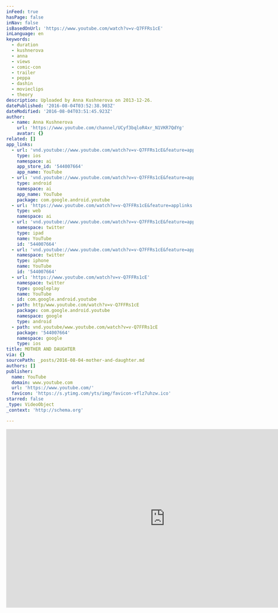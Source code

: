 ```yaml
---
inFeed: true
hasPage: false
inNav: false
isBasedOnUrl: 'https://www.youtube.com/watch?v=v-Q7FFRs1cE'
inLanguage: en
keywords:
  - duration
  - kushnerova
  - anna
  - views
  - comic-con
  - trailer
  - peppa
  - dashin
  - movieclips
  - theory
description: Uploaded by Anna Kushnerova on 2013-12-26.
datePublished: '2016-08-04T03:52:38.903Z'
dateModified: '2016-08-04T03:51:45.923Z'
author:
  - name: Anna Kushnerova
    url: 'https://www.youtube.com/channel/UCyf3bqloR4xr_N1VKR7QdYg'
    avatar: {}
related: []
app_links:
  - url: 'vnd.youtube://www.youtube.com/watch?v=v-Q7FFRs1cE&feature=applinks'
    type: ios
    namespace: ai
    app_store_id: '544007664'
    app_name: YouTube
  - url: 'vnd.youtube://www.youtube.com/watch?v=v-Q7FFRs1cE&feature=applinks'
    type: android
    namespace: ai
    app_name: YouTube
    package: com.google.android.youtube
  - url: 'https://www.youtube.com/watch?v=v-Q7FFRs1cE&feature=applinks'
    type: web
    namespace: ai
  - url: 'vnd.youtube://www.youtube.com/watch?v=v-Q7FFRs1cE&feature=applinks'
    namespace: twitter
    type: ipad
    name: YouTube
    id: '544007664'
  - url: 'vnd.youtube://www.youtube.com/watch?v=v-Q7FFRs1cE&feature=applinks'
    namespace: twitter
    type: iphone
    name: YouTube
    id: '544007664'
  - url: 'https://www.youtube.com/watch?v=v-Q7FFRs1cE'
    namespace: twitter
    type: googleplay
    name: YouTube
    id: com.google.android.youtube
  - path: http/www.youtube.com/watch?v=v-Q7FFRs1cE
    package: com.google.android.youtube
    namespace: google
    type: android
  - path: vnd.youtube/www.youtube.com/watch?v=v-Q7FFRs1cE
    package: '544007664'
    namespace: google
    type: ios
title: MOTHER AND DAUGHTER
via: {}
sourcePath: _posts/2016-08-04-mother-and-daughter.md
authors: []
publisher:
  name: YouTube
  domain: www.youtube.com
  url: 'https://www.youtube.com/'
  favicon: 'https://s.ytimg.com/yts/img/favicon-vflz7uhzw.ico'
starred: false
_type: VideoObject
_context: 'http://schema.org'

---
```

<iframe src="https://cdn.embedly.com/widgets/media.html?src=https%3A%2F%2Fwww.youtube.com%2Fembed%2Fv-Q7FFRs1cE%3Ffeature%3Doembed&amp;url=http%3A%2F%2Fwww.youtube.com%2Fwatch%3Fv%3Dv-Q7FFRs1cE&amp;image=https%3A%2F%2Fi.ytimg.com%2Fvi%2Fv-Q7FFRs1cE%2Fhqdefault.jpg&amp;key=b7d04c9b404c499eba89ee7072e1c4f7&amp;type=text%2Fhtml&amp;schema=youtube" width="854" height="480" scrolling="no" frameborder="0" allowfullscreen="" style=""></iframe>